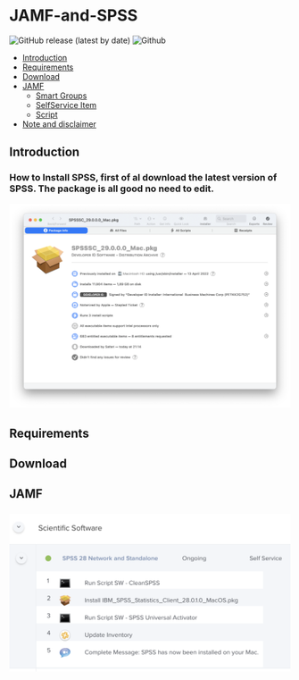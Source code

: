 # JAMF-and-SPSS

![GitHub release (latest by date)](https://img.shields.io/badge/release-v1.0-blue)
![Github](https://img.shields.io/badge/macOS-11%2B-green)

- [Introduction](#introduction)
- [Requirements](#requirements)
- [Download](#download)
- [JAMF](#JAMF)
  * [Smart Groups](#Smart-Groups)
  * [SelfService Item](#SelfService-Item)
  * [Script](#Script)
- [Note and disclaimer](#note-and-disclaimer)

## Introduction
### How to Install SPSS, first of al download the latest version of SPSS. The package is all good no need to edit.
<img src="/Screenshots/SPSSSC_29.0.0.0_Mac.png" width="800">

## Requirements
###


## Download
###

## JAMF
###

<img src="/Screenshots/SPSS-Policy.png" width="800">


